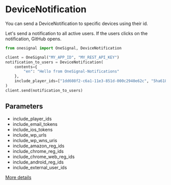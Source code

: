 # DeviceNotification

You can send a DeviceNotification to specific devices using their id.

Let's send a notification to all active users. If the users clicks on the notification, GitHub opens.

```python
from onesignal import OneSignal, DeviceNotification

client = OneSignal("MY_APP_ID", "MY_REST_API_KEY")
notification_to_users = DeviceNotification(
    contents={
        "en": "Hello from OneSignal-Notifications"
    },
    include_player_ids=["1dd608f2-c6a1-11e3-851d-000c2940e62c", "5ha618p8-c6a1-12x7-891z-000d1230ee51"]
)
client.send(notification_to_users)
```

## Parameters

- include_player_ids
- include_email_tokens
- include_ios_tokens
- include_wp_urls
- include_wp_wns_uris
- include_amazon_reg_ids
- include_chrome_reg_ids
- include_chrome_web_reg_ids
- include_android_reg_ids
- include_external_user_ids

[More details](https://documentation.onesignal.com/reference#section-send-to-specific-devices)
